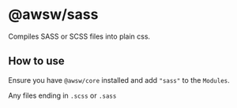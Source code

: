 # @awsw/sass

Compiles SASS or SCSS files into plain css.

## How to use

Ensure you have `@awsw/core` installed and add `"sass"` to the `Modules`.

Any files ending in `.scss` or `.sass`